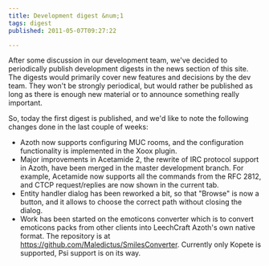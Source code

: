 ```yaml
---
title: Development digest &num;1
tags: digest
published: 2011-05-07T09:27:22

---
```


After some discussion in our development team, we've decided to
periodically publish development digests in the news section of this
site. The digests would primarily cover new features and decisions by
the dev team. They won't be strongly periodical, but would rather be
published as long as there is enough new material or to announce
something really important.

So, today the first digest is published, and we'd like to note the
following changes done in the last couple of weeks:

- Azoth now supports configuring MUC rooms, and the configuration
  functionality is implemented in the Xoox plugin.
- Major improvements in Acetamide 2, the rewrite of IRC protocol
  support in Azoth, have been merged in the master development branch.
  For example, Acetamide now supports all the commands from the RFC
  2812, and CTCP request/replies are now shown in the current tab.
- Entity handler dialog has been reworked a bit, so that "Browse" is
  now a button, and it allows to choose the correct path without
  closing the dialog.
- Work has been started on the emoticons converter which is to convert
  emoticons packs from other clients into LeechCraft Azoth's own
  native format. The repository is
  at https://github.com/Maledictus/SmilesConverter. Currently only
  Kopete is supported, Psi support is on its way.
